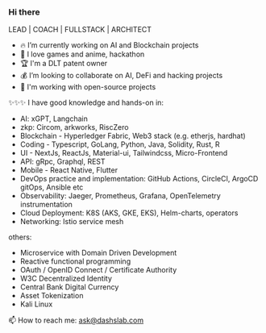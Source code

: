 ### Hi there

LEAD | COACH | FULLSTACK | ARCHITECT

- 🔥 I’m currently working on AI and Blockchain projects
- 🤟 I love games and anime, hackathon
- 🏆 I'm a DLT patent owner
- 💰 I’m looking to collaborate on AI, DeFi and hacking projects
- 💬 I'm working with open-source projects

✨✨✨ I have good knowledge and hands-on in:
- AI: xGPT, Langchain
- zkp: Circom, arkworks, RiscZero
- Blockchain - Hyperledger Fabric, Web3 stack (e.g. etherjs, hardhat)
- Coding - Typescript, GoLang, Python, Java, Solidity, Rust, R
- UI - NextJs, ReactJs, Material-ui, Tailwindcss, Micro-Frontend
- API: gRpc, Graphql, REST
- Mobile - React Native, Flutter
- DevOps practice and implementation: GitHub Actions, CircleCI, ArgoCD gitOps, Ansible etc
- Observability: Jaeger, Prometheus, Grafana, OpenTelemetry instrumentation
- Cloud Deployment: K8S (AKS, GKE, EKS), Helm-charts, operators
- Networking: Istio service mesh

others:
- Microservice with Domain Driven Development
- Reactive functional programming
- OAuth / OpenID Connect / Certificate Authority
- W3C Decentralized Identity
- Central Bank Digital Currency
- Asset Tokenization
- Kali Linux

📫 How to reach me: ask@dashslab.com
